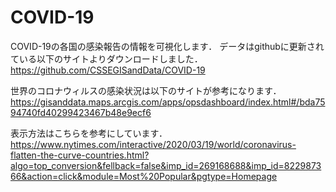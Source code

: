 # COVID-19

COVID-19の各国の感染報告の情報を可視化します．
データはgithubに更新されている以下のサイトよりダウンロードしました．
https://github.com/CSSEGISandData/COVID-19

世界のコロナウィルスの感染状況は以下のサイトが参考になります．
https://gisanddata.maps.arcgis.com/apps/opsdashboard/index.html#/bda7594740fd40299423467b48e9ecf6

表示方法はこちらを参考にしています．
https://www.nytimes.com/interactive/2020/03/19/world/coronavirus-flatten-the-curve-countries.html?algo=top_conversion&fellback=false&imp_id=269168688&imp_id=822987366&action=click&module=Most%20Popular&pgtype=Homepage

